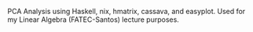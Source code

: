PCA Analysis using Haskell, nix, hmatrix, cassava, and easyplot. Used for my Linear Algebra (FATEC-Santos) lecture purposes.
